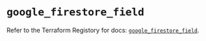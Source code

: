 # `google_firestore_field`

Refer to the Terraform Registory for docs: [`google_firestore_field`](https://registry.terraform.io/providers/hashicorp/google/5.21.0/docs/resources/firestore_field).
